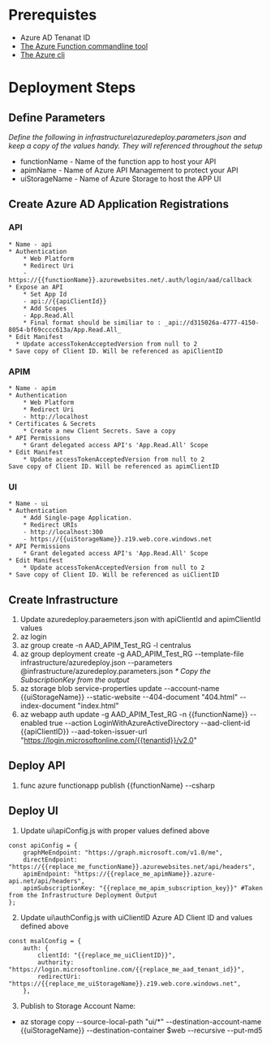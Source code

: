 # Prerequistes 
* Azure AD Tenanat ID
* [The Azure Function commandline tool](https://docs.microsoft.com/en-us/azure/azure-functions/functions-run-local?tabs=linux%2Ccsharp%2Cbash#v2)
* [The Azure cli](https://docs.microsoft.com/en-us/cli/azure/install-azure-cli-linux?pivots=apt)


# Deployment Steps

## Define Parameters
_Define the following in infrastructure\azuredeploy.parameters.json and keep a copy of the values handy. They will referenced throughout the setup_
* functionName - Name of the function app to host your API
* apimName - Name of Azure API Management to protect your API
* uiStorageName - Name of Azure Storage to host the APP UI

## Create Azure AD Application Registrations 
### API 
    * Name - api
    * Authentication
        * Web Platform
        * Redirect Uri
        - https://{{functionName}}.azurewebsites.net/.auth/login/aad/callback
    * Expose an API
        * Set App Id
        - api://{{apiClientId}}
        * Add Scopes
        - App.Read.All
        * Final format should be similiar to : _api://d315026a-4777-4150-8054-bf69cccc613a/App.Read.All_
    * Edit Manifest
      * Update accessTokenAcceptedVersion from null to 2
    * Save copy of Client ID. Will be referenced as apiClientID
### APIM 
    * Name - apim
    * Authentication 
        * Web Platform
        * Redirect Uri
        - http://localhost
    * Certificates & Secrets
        * Create a new Client Secrets. Save a copy
    * API Permissions
        * Grant delegated access API's 'App.Read.All' Scope 
    * Edit Manifest
        * Update accessTokenAcceptedVersion from null to 2
    Save copy of Client ID. Will be referenced as apimClientID
### UI
    * Name - ui
    * Authentication     
        * Add Single-page Application.
        * Redirect URIs
        - http://localhost:300
        - https://{{uiStorageName}}.z19.web.core.windows.net
    * API Permissions
        * Grant delegated access API's 'App.Read.All' Scope 
    * Edit Manifest
        * Update accessTokenAcceptedVersion from null to 2 
    * Save copy of Client ID. Will be referenced as uiClientID

## Create Infrastructure
1. Update azuredeploy.paraemeters.json with apiClientId and apimClientId values
2. az login
3. az group create -n AAD_APIM_Test_RG -l centralus
4. az group deployment create -g AAD_APIM_Test_RG  --template-file infrastructure/azuredeploy.json --parameters @infrastructure/azuredeploy.parameters.json
_* Copy the SubscriptionKey from the output_
5. az storage blob service-properties update --account-name {{uiStorageName}} --static-website --404-document "404.html" --index-document "index.html"
6. az webapp auth update -g AAD_APIM_Test_RG -n {{functionName}} --enabled true --action LoginWithAzureActiveDirectory --aad-client-id {{apiClientID}} --aad-token-issuer-url "https://login.microsoftonline.com/{{tenantid}}/v2.0"

## Deploy API
1. func azure functionapp publish {{functionName} --csharp

## Deploy UI
1. Update ui\apiConfig.js with proper values defined above
```
const apiConfig = {
    graphMeEndpoint: "https://graph.microsoft.com/v1.0/me",
    directEndpoint: "https://{{replace_me_functionName}}.azurewebsites.net/api/headers",
    apimEndpoint: "https://{{replace_me_apimName}}.azure-api.net/api/headers",
    apimSubscriptionKey: "{{replace_me_apim_subscription_key}}" #Taken from the Infrastructure Deployment Output
};
```
2. Update ui\authConfig.js with uiClientID Azure AD Client ID and values defined above
```
const msalConfig = {
    auth: {
        clientId: "{{replace_me_uiClientID}}",
        authority: "https://login.microsoftonline.com/{{replace_me_aad_tenant_id}}",
        redirectUri: "https://{{replace_me_uiStorageName}}.z19.web.core.windows.net",
    },
```
3. Publish to Storage Account Name:
* az storage copy --source-local-path "ui/*" --destination-account-name {{uiStorageName}} --destination-container \$web --recursive --put-md5
